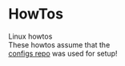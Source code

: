 # HowTos  
Linux howtos  
These howtos assume that the  
[configs repo](https://git.casjay.in/global/configs) was used for setup!  
  
